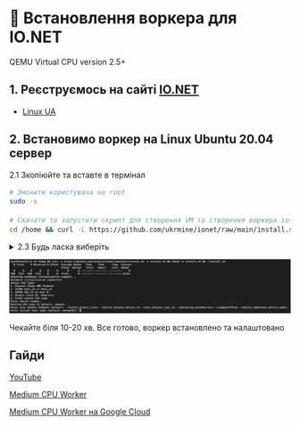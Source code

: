 # :checkered_flag: Встановлення воркера для IO.NET 

QEMU Virtual CPU version 2.5+

## 1. Реєструємось на сайті <a href="https://cloud.io.net/worker/devices/" target="_blank">IO.NET</a>

- [Linux UA](DOCS/UA/Install_linux_UA.md)

## 2. Встановимо воркер на Linux Ubuntu 20.04 сервер
2.1 Зкопіюйте та вставте в термінал
```Bash
# Змінити користувача на root
sudo -s

# Скачати та запустити скрипт для створення VM та створення воркера io.net 
cd /home && curl -L https://github.com/ukrmine/ionet/raw/main/install.sh -o install.sh && chmod +x install.sh && ./install.sh
```

<details>
<summary> 2.3 Будь ласка виберіть </summary>

1. Хостинг чи тип CPU
    * `Введіть "1" якщо у Вас Digital Ocean (AMD Premium)`
    * `Введіть "2" якщо у Вас AZURE D2as_v5 or D4as_v5`
    * `Введіть "3" якщо у Вас AZURE D2s_v5 or D4s_v5`
    * `Введіть "4" якщо у Вас Google cloud N1, Kamatera`
    * `Введіть "5" якщо у Вас Enter custom CPU type`
  
2. Вставте команду для запуску воркера, яку ви копіювали в пункті 1.2-6.3
   * `./launch_binary_linux --device_id=f42ee2d8-1ae3-445e-9a63-f3eb5b75ab5a --user_id=11694796-9a22-4a58-9766-09573c0d9df9 --operating_system="Linux" --usegpus=false --device_name=worker01`
4. Введіть Hostname сервера
   * `Server01`

</details>

![Image alt](https://github.com/ukrmine/ionet/blob/main/pics/install.png)
    
Чекайте біля 10-20 хв.
Все готово, воркер встановлено та налаштовано

## Гайди

<a href="https://www.youtube.com/watch?v=Cs1ToGG2plQ" target="_blank">YouTube</a>

<a href="https://medium.com/@bitcoin_50400/how-instaling-io-net-cpu-worker-e6b528f73270" target="_blank">Medium CPU Worker</a>

<a href="https://medium.com/@bitcoin_50400/io-net-worker-on-google-cloud-7ce24c5b7797" target="_blank">Medium CPU Worker на Google Cloud</a>

